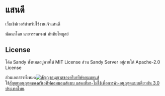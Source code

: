 # แสนดี

เว็บเชิฟเวอร์สำหรับใช้งานเจ้าแสนดี

พัฒนาโดย นายวรรณพงษ์ ภัททิยไพบูลย์

## License

โค้ด Sandy ทั้งหมดอยู่ภายใต้ MIT License ส่วน Sandy Server อยู่ภายใต้ Apache-2.0 License

ส่วนเอกสารทั้งหมด<a rel="license" href="http://creativecommons.org/licenses/by-nc-sa/3.0/th/"><img alt="สัญญาอนุญาตของครีเอทีฟคอมมอนส์" style="border-width:0" src="https://i.creativecommons.org/l/by-nc-sa/3.0/th/88x31.png" /></a><br />ใช้<a rel="license" href="http://creativecommons.org/licenses/by-nc-sa/3.0/th/">สัญญาอนุญาตของครีเอทีฟคอมมอนส์แบบ แสดงที่มา-ไม่ใช้เพื่อการค้า-อนุญาตแบบเดียวกัน 3.0 ประเทศไทย</a>.
